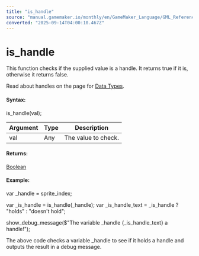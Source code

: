 ```yaml
---
title: "is_handle"
source: "manual.gamemaker.io/monthly/en/GameMaker_Language/GML_Reference/Variable_Functions/is_handle.htm"
converted: "2025-09-14T04:00:10.467Z"
---
```


# is\_handle

This function checks if the supplied value is a handle. It returns true if it is, otherwise it returns false.

Read about handles on the page for [Data Types](../../GML_Overview/Data_Types.md).

#### Syntax:

is\_handle(val);

| Argument | Type | Description |
| --- | --- | --- |
| val | Any | The value to check. |

#### Returns:

[Boolean](../../GML_Overview/Data_Types.md)

#### Example:

var \_handle = sprite\_index;

var \_is\_handle = is\_handle(\_handle);
var \_is\_handle\_text = \_is\_handle ? "holds" : "doesn't hold";

show\_debug\_message($"The variable \_handle {\_is\_handle\_text} a handle!");

The above code checks a variable \_handle to see if it holds a handle and outputs the result in a debug message.